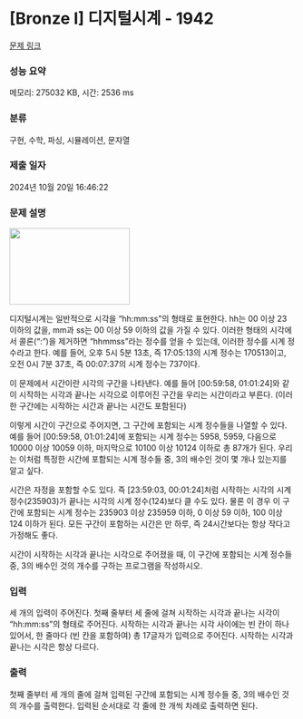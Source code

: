 # [Bronze I] 디지털시계 - 1942 

[문제 링크](https://www.acmicpc.net/problem/1942) 

### 성능 요약

메모리: 275032 KB, 시간: 2536 ms

### 분류

구현, 수학, 파싱, 시뮬레이션, 문자열

### 제출 일자

2024년 10월 20일 16:46:22

### 문제 설명

<p><img width="212" height="135" alt="" src="https://www.acmicpc.net/JudgeOnline/upload/201007/cc.png"></p>
<p>디지털시계는 일반적으로 시각을 “hh:mm:ss”의 형태로 표현한다. hh는 00 이상 23 이하의 값을, mm과 ss는 00 이상 59 이하의 값을 가질 수 있다. 이러한 형태의 시각에서 콜론(“:”)을 제거하면 “hhmmss”라는 정수를 얻을 수 있는데, 이러한 정수를 시계 정수라고 한다. 예를 들어, 오후 5시 5분 13초, 즉 17:05:13의 시계 정수는 170513이고, 오전 0시 7분 37초, 즉 00:07:37의 시계 정수는 737이다.</p>
<p>이 문제에서 시간이란 시각의 구간을 나타낸다. 예를 들어 [00:59:58, 01:01:24]와 같이 시작하는 시각과 끝나는 시각으로 이루어진 구간을 우리는 시간이라고 부른다. (이러한 구간에는 시작하는 시간과 끝나는 시간도 포함된다)</p>
<p>이렇게 시간이 구간으로 주어지면, 그 구간에 포함되는 시계 정수들을 나열할 수 있다. 예를 들어 [00:59:58, 01:01:24]에 포함되는 시계 정수는 5958, 5959, 다음으로 10000 이상 10059 이하, 마지막으로 10100 이상 10124 이하로 총 87개가 된다. 우리는 이처럼 특정한 시간에 포함되는 시계 정수들 중, 3의 배수인 것이 몇 개나 있는지를 알고 싶다.</p>
<p>시간은 자정을 포함할 수도 있다. 즉 [23:59:03, 00:01:24]처럼 시작하는 시각의 시계 정수(235903)가 끝나는 시각의 시계 정수(124)보다 클 수도 있다. 물론 이 경우 이 구간에 포함되는 시계 정수는 235903 이상 235959 이하, 0 이상 59 이하, 100 이상 124 이하가 된다. 모든 구간이 포함하는 시간은 만 하루, 즉 24시간보다는 항상 작다고 가정해도 좋다.</p>
<p>시간이 시작하는 시각과 끝나는 시각으로 주어졌을 때, 이 구간에 포함되는 시계 정수들 중, 3의 배수인 것의 개수를 구하는 프로그램을 작성하시오.</p>

### 입력 

 <p>세 개의 입력이 주어진다. 첫째 줄부터 세 줄에 걸쳐 시작하는 시각과 끝나는 시각이 “hh:mm:ss”의 형태로 주어진다. 시작하는 시각과 끝나는 시각 사이에는 빈 칸이 하나 있어서, 한 줄마다 (빈 칸을 포함하여) 총 17글자가 입력으로 주어진다. 시작하는 시각과 끝나는 시각은 항상 다르다.</p>

### 출력 

 <p>첫째 줄부터 세 개의 줄에 걸쳐 입력된 구간에 포함되는 시계 정수들 중, 3의 배수인 것의 개수를 출력한다. 입력된 순서대로 각 줄에 한 개씩 차례로 출력하면 된다.</p>

